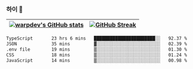 
### 하이 👋
[![warpdev's GitHub stats](https://github-readme-stats.vercel.app/api?username=warpdev&show_icons=true&theme=vue-dark)](#) |[![GitHub Streak](https://github-readme-streak-stats.herokuapp.com/?user=warpdev&theme=dark)](#)
--- | --- |
<!--START_SECTION:waka-->

```txt
TypeScript       23 hrs 6 mins   ███████████████████████░░   92.37 %
JSON             35 mins         ▓░░░░░░░░░░░░░░░░░░░░░░░░   02.39 %
.env file        19 mins         ▒░░░░░░░░░░░░░░░░░░░░░░░░   01.30 %
CSS              18 mins         ▒░░░░░░░░░░░░░░░░░░░░░░░░   01.24 %
JavaScript       14 mins         ▒░░░░░░░░░░░░░░░░░░░░░░░░   00.98 %
```

<!--END_SECTION:waka-->

<!--
**warpdev/warpdev** is a ✨ _special_ ✨ repository because its `README.md` (this file) appears on your GitHub profile.

Here are some ideas to get you started:

- 🔭 I’m currently working on ...
- 🌱 I’m currently learning ...
- 👯 I’m looking to collaborate on ...
- 🤔 I’m looking for help with ...
- 💬 Ask me about ...
- 📫 How to reach me: ...
- 😄 Pronouns: ...
- ⚡ Fun fact: ...
-->
